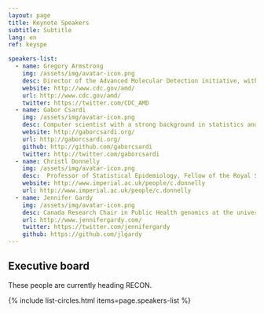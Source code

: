 ```yaml
---
layout: page
title: Keynote Speakers
subtitle: Subtitle
lang: en
ref: keyspe

speakers-list:
  - name: Gregory Armstrong
    img: /assets/img/avatar-icon.png
    desc: Director of the Advanced Molecular Detection initiative, with extensive experience in epidemiology and outbreak response at CDC, Atlanta, USA.
    website: http://www.cdc.gov/amd/
    url: http://www.cdc.gov/amd/
    twitter: https://twitter.com/CDC_AMD
  - name: Gabor Csardi
    img: /assets/img/avatar-icon.png
    desc: Computer scientist with a strong background in statistics and network theory, Gabor is a prominent member of the R community who develops and contributes to a number of major packages such as <i>igraph</i>, <i>roxygen</i> and <i>R6</i>. Mango Solutions, Chippenham, UK.
    website: http://gaborcsardi.org/
    url: http://gaborcsardi.org/
    github: http://github.com/gaborcsardi
    twitter: http://twitter.com/gaborcsardi
  - name: Christl Donnelly
    img: /assets/img/avatar-icon.png
    desc:  Professor of Statistical Epidemiology, Fellow of the Royal Society, Christl has extensive experience in epidemics analysis and emergency outbreak response. Imperial College London, UK.
    website: http://www.imperial.ac.uk/people/c.donnelly
    url: http://www.imperial.ac.uk/people/c.donnelly
  - name: Jennifer Gardy
    img: /assets/img/avatar-icon.png
    desc: Canada Research Chair in Public Health genomics at the university of British Columbia and BC Centre for Disease Control, with extensive experience in inferring disease transmission from genomic data. Vancouver, Canada.
    url: http://www.jennifergardy.com/
    twitter: https://twitter.com/jennifergardy
    github: https://github.com/jlgardy
---
```


## Executive board

These people are currently heading RECON.

{% include list-circles.html items=page.speakers-list %}

